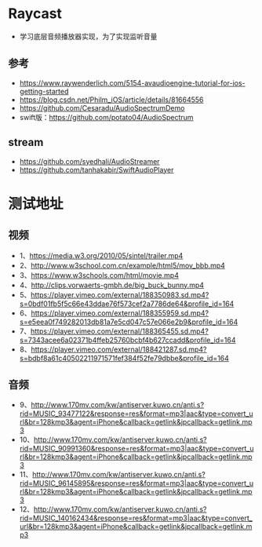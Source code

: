 # Raycast
* 学习底层音频播放器实现，为了实现监听音量

## 参考
* https://www.raywenderlich.com/5154-avaudioengine-tutorial-for-ios-getting-started
* https://blog.csdn.net/Philm_iOS/article/details/81664556
* https://github.com/Cesaradu/AudioSpectrumDemo
* swift版：https://github.com/potato04/AudioSpectrum


## stream
* https://github.com/syedhali/AudioStreamer
* https://github.com/tanhakabir/SwiftAudioPlayer

# 测试地址

## 视频
* 1、https://media.w3.org/2010/05/sintel/trailer.mp4
* 2、http://www.w3school.com.cn/example/html5/mov_bbb.mp4
* 3、https://www.w3schools.com/html/movie.mp4
* 4、http://clips.vorwaerts-gmbh.de/big_buck_bunny.mp4
* 5、https://player.vimeo.com/external/188350983.sd.mp4?s=0bdf01fb5f5c66e43ddae76f573cef2a7786de64&profile_id=164
* 6、https://player.vimeo.com/external/188355959.sd.mp4?s=e5eea0f749282013db81a7e5cd047c57e066e2b9&profile_id=164
* 7、https://player.vimeo.com/external/188365455.sd.mp4?s=7343acee6a02371b4ffeb25760bcbf4b627ccadd&profile_id=164
* 8、https://player.vimeo.com/external/188421287.sd.mp4?s=bdbf8a61c40502211971571fef384f52fe79dbbe&profile_id=164

## 音频
* 9、http://www.170mv.com/kw/antiserver.kuwo.cn/anti.s?rid=MUSIC_93477122&response=res&format=mp3|aac&type=convert_url&br=128kmp3&agent=iPhone&callback=getlink&jpcallback=getlink.mp3
* 10、http://www.170mv.com/kw/antiserver.kuwo.cn/anti.s?rid=MUSIC_90991360&response=res&format=mp3|aac&type=convert_url&br=128kmp3&agent=iPhone&callback=getlink&jpcallback=getlink.mp3
* 11、http://www.170mv.com/kw/antiserver.kuwo.cn/anti.s?rid=MUSIC_96145895&response=res&format=mp3|aac&type=convert_url&br=128kmp3&agent=iPhone&callback=getlink&jpcallback=getlink.mp3
* 12、http://www.170mv.com/kw/antiserver.kuwo.cn/anti.s?rid=MUSIC_140162434&response=res&format=mp3|aac&type=convert_url&br=128kmp3&agent=iPhone&callback=getlink&jpcallback=getlink.mp3
